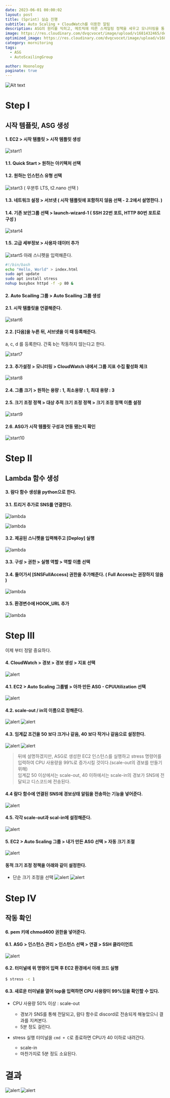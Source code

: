 ```yaml
---
date: 2023-06-01 00:00:02
layout: post
title: (Sprint) 실습 진행
subtitle: Auto Scaling + CloudWatch를 이용한 알림
description: ASG의 원리를 익히고, 메트릭에 따른 스케일링 정책을 세우고 모니터링을 통해 정책이 적용되는지 확인해 봅시다.
image: https://res.cloudinary.com/dvqcvocet/image/upload/v1681432465/dev-jeans_%E1%84%87%E1%85%A9%E1%86%A8%E1%84%89%E1%85%A1%E1%84%87%E1%85%A9%E1%86%AB_y5n0eh.png 
optimized_image: https://res.cloudinary.com/dvqcvocet/image/upload/v1681432465/dev-jeans_%E1%84%87%E1%85%A9%E1%86%A8%E1%84%89%E1%85%A1%E1%84%87%E1%85%A9%E1%86%AB_y5n0eh.png 
category: mornitoring
tags:  
  - ASG
  - AutoScailingGroup

author: Hoonology
paginate: true
---
```

![Alt text](https://s3.ap-northeast-2.amazonaws.com/urclass-images/9Yt5UtU7AgThaz3RlNpjY-1651497045773.png)

# Step I
## 시작 템플릿, ASG 생성
#### 1. EC2 > 시작 템플릿 > 시작 템플릿 생성
![start1](/assets/img/CICD/start1.png)
#### 1.1. Quick Start > 원하는 아키텍처 선택
#### 1.2. 원하는 인스턴스 유형 선택
![start3](/assets/img/CICD/start3.png)
( 우분투 LTS, t2.nano 선택 )

#### 1.3. 네트워크 설정 > 서브넷 ( 시작 템플릿에 포함하지 않음 선택 - 2.2에서 설명한다. )
#### 1.4. 기존 보안그룹 선택 > launch-wizard-1 ( SSH 22번 포트, HTTP 80번 포트로 구성 )
![start4](/assets/img/CICD/start4.png)

#### 1.5. 고급 세부정보 > 사용자 데이터 추가
![start5](/assets/img/CICD/start5.png)
아래 스니펫을 입력해준다.
```bash
#!/bin/bash
echo "Hello, World" > index.html
sudo apt update
sudo apt install stress
nohup busybox httpd -f -p 80 &
```
#### 2. Auto Scailing 그룹 > Auto Scailing 그룹 생성
#### 2.1. 시작 템플릿을 연결해준다. 
![start6](/assets/img/CICD/start6.png)

#### 2.2. [다음]을 누른 뒤, 서브넷을 이 때 등록해준다.
a, c, d 를 등록한다. 간혹 b는 작동하지 않는다고 한다.

![start7](/assets/img/CICD/start7.png)

#### 2.3. 추가설정 > 모니터링 > CloudWatch 내에서 그룹 지표 수집 활성화 체크
![start8](/assets/img/CICD/start8.png)
#### 2.4. 그룹 크기 > 원하는 용량 : 1, 최소용량 : 1, 최대 용량 : 3
#### 2.5. 크기 조정 정책 > 대상 추적 크기 조정 정책 > 크기 조정 정책 이름 설정
![start9](/assets/img/CICD/start9.png)
#### 2.6. ASG가 시작 템플릿 구성과 연동 됐는지 확인
![start10](/assets/img/CICD/start10.png)


# Step II
## Lambda 함수 생성
#### 3. 람다 함수 생성을 python으로 한다.
#### 3.1. 트리거 추가로 SNS를 연결한다.
![lambda](/assets/img/CICD/lambda2.png)

![lambda](/assets/img/CICD/lambda1.png)
#### 3.2. 제공된 스니펫을 입력해주고 [Deploy] 실행
![lambda](/assets/img/CICD/lambda3.png)
#### 3.3. 구성 > 권한 > 실행 역할 > 역할 이름 선택
#### 3.4. 들어가서 [SNSFullAccess] 권한을 추가해준다. ( Full Access는 권장하지 않음 )
![lambda](/assets/img/CICD/lambda4.png)
#### 3.5. 환경변수에 HOOK_URL 추가
![lambda](/assets/img/CICD/lambda5.png)


# Step III
이제 부터 정말 중요하다. 
#### 4. CloudWatch > 경보 > 경보 생성 > 지표 선택
![alert](/assets/img/CICD/alert1.png)
#### 4.1. EC2 > Auto Scaling 그룹별 > 아까 만든 ASG - CPUUtilization 선택 
![alert](/assets/img/CICD/alert2.png)
#### 4.2. scale-out / in의 이름으로 정해준다.
![alert](/assets/img/CICD/alert4.png)
![alert](/assets/img/CICD/alert3.png)
#### 4.3. 임계값 조건을 50 보다 크거나 같음, 40 보다 작거나 같음으로 설정한다.

![alert](/assets/img/CICD/alert5.png)
![alert](/assets/img/CICD/alert6.png)

> 뒤에 설명하겠지만, ASG로 생성한 EC2 인스턴스를 실행하고 stress 명령어를 입력하여 CPU 사용량을 99%로 증가시킬 것이다.(scale-out의 경보를 만들기 위해)   
임계값 50 이상에서는 scale-out, 40 이하에서는 scale-in의 경보가 SNS에 전달되고 디스코드에 전송된다.

#### 4.4 람다 함수에 연결된 SNS에 경보상태 알림을 전송하는 기능을 넣어준다.
![alert](/assets/img/CICD/alert7.png)
#### 4.5. 각각 scale-out과 scal-in에 설정해준다.
![alert](/assets/img/CICD/alert8.png)

#### 5. EC2 > Auto Scaling 그룹 > 내가 만든 ASG 선택 > 자동 크기 조절
![alert](/assets/img/CICD/alert9.png)
#### 동적 크기 조정 정책을 아래와 같이 설정한다. 
- 단순 크기 조정을 선택 
![alert](/assets/img/CICD/size1.png)
![alert](/assets/img/CICD/size2.png)

# Step IV
## 작동 확인 

#### 6. pem 키에 chmod400 권한을 넣어준다.
#### 6.1. ASG > 인스턴스 관리 > 인스턴스 선택 > 연결 > SSH 클라이언트 
![alert](/assets/img/CICD/connect1.png)

#### 6.2. 터미널에 위 명령어 입력 후 EC2 환경에서 아래 코드 실행
```bash
$ stress -c 1
```

#### 6.3. 새로운 터미널을 열어 top을 입력하면 CPU 사용량이 99%임을 확인할 수 있다.
- CPU 사용량 50% 이상 : scale-out 
  - 경보가 SNS를 통해 전달되고, 람다 함수로 discord로 전송되게 해놓았으니 결과를 지켜본다.
  - 5분 정도 걸린다.

- stress 실행 터미널을 `cmd + C`로 종료하면 CPU가 40 이하로 내려간다.
  - scale-in 
  - 마찬가지로 5분 정도 소요된다.

# 결과
![alert](/assets/img/CICD/scale-out.png)
![alert](/assets/img/CICD/scale-in.png)